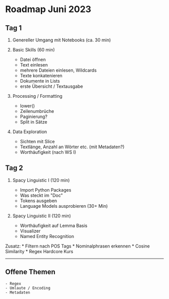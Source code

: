 # Roadmap Juni 2023

## Tag 1

1. Genereller Umgang mit Notebooks (ca. 30 min)
2. Basic Skills (60 min)
	* Datei öffnen
	* Text einlesen
	* mehrere Dateien einlesen, Wildcards
	* Texte konkatenieren
	* Dokumente in Lists
	* erste Übersicht / Textausgabe

3. Processing / Formatting
	* lower()
	* Zeilenumbrüche
	* Paginierung?
	* Split in Sätze

4. Data Exploration
	* Sichten mit Slice
	* Textlänge, Anzahl an Wörter etc. (mit Metadaten?)
	* Worthäufigkeit (nach WS I)

## Tag 2

1. Spacy Linguistic I (120 min)
	* Import Python Packages
	* Was steckt im "Doc"
	* Tokens ausgeben
	* Language Models ausprobieren (30+ Min)

2. Spacy Linguistic II (120 min)
	* Worthäufigkeit auf Lemma Basis
	* Visualizer
	* Named Entity Recognition

Zusatz:
	* Filtern nach POS Tags
	* Nominalphrasen erkennen
	* Cosine Similarity
	* Regex Hardcore Kurs

---

## Offene Themen
	- Regex
	- Umlaute / Encoding
	- Metadaten
